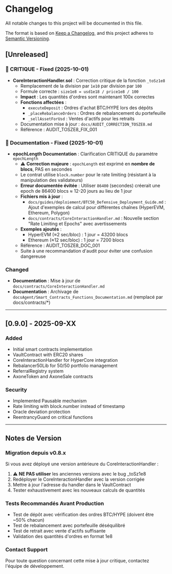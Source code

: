 # Changelog

All notable changes to this project will be documented in this file.

The format is based on [Keep a Changelog](https://keepachangelog.com/en/1.0.0/),
and this project adheres to [Semantic Versioning](https://semver.org/spec/v2.0.0.html).

## [Unreleased]

### 🔴 CRITIQUE - Fixed (2025-10-01)
- **CoreInteractionHandler.sol** : Correction critique de la fonction `_toSz1e8`
  - Remplacement de la division par `1e10` par division par `100`
  - Formule correcte : `size1e8 = usd1e18 / price1e8 / 100`
  - **Impact** : Les quantités d'ordres sont maintenant 100x correctes
  - **Fonctions affectées** :
    - `executeDeposit` : Ordres d'achat BTC/HYPE lors des dépôts
    - `_placeRebalanceOrders` : Ordres de rebalancement du portefeuille
    - `_sellAssetForUsd` : Ventes d'actifs pour les retraits
  - Documentation mise à jour : `docs/AUDIT_CORRECTION_TOSZE8.md`
  - Référence : AUDIT_TOSZE8_FIX_001

### 📝 Documentation - Fixed (2025-10-01)
- **epochLength Documentation** : Clarification CRITIQUE du paramètre `epochLength`
  - ⚠️ **Correction majeure** : `epochLength` est exprimé en **nombre de blocs**, PAS en secondes
  - Le contrat utilise `block.number` pour le rate limiting (résistant à la manipulation des validateurs)
  - **Erreur documentée évitée** : Utiliser `86400` (secondes) créerait une epoch de 86400 blocs ≈ 12-20 jours au lieu de 1 jour
  - **Fichiers mis à jour** :
    - `docs/guides/deploiement/BTC50_Defensive_Deployment_Guide.md` : Ajout d'exemples de calcul pour différentes chaînes (HyperEVM, Ethereum, Polygon)
    - `docs/contracts/CoreInteractionHandler.md` : Nouvelle section "Rate Limiting et Epochs" avec avertissements
  - **Exemples ajoutés** :
    - HyperEVM (≈2 sec/bloc) : 1 jour = 43200 blocs
    - Ethereum (≈12 sec/bloc) : 1 jour = 7200 blocs
  - Référence : AUDIT_TOSZE8_DOC_001
  - Suite à une recommandation d'audit pour éviter une confusion dangereuse

### Changed
- **Documentation** : Mise à jour de `docs/contracts/CoreInteractionHandler.md`
- **Documentation** : Archivage de `docsAgent/Smart_Contracts_Functions_Documentation.md` (remplacé par docs/contracts/*)

---

## [0.9.0] - 2025-09-XX

### Added
- Initial smart contracts implementation
- VaultContract with ERC20 shares
- CoreInteractionHandler for HyperCore integration
- Rebalancer50Lib for 50/50 portfolio management
- ReferralRegistry system
- AxoneToken and AxoneSale contracts

### Security
- Implemented Pausable mechanism
- Rate limiting with block.number instead of timestamp
- Oracle deviation protection
- ReentrancyGuard on critical functions

---

## Notes de Version

### Migration depuis v0.8.x
Si vous avez déployé une version antérieure du CoreInteractionHandler :
1. ⚠️ **NE PAS utiliser** les anciennes versions avec le bug _toSz1e8
2. Redéployer le CoreInteractionHandler avec la version corrigée
3. Mettre à jour l'adresse du handler dans le VaultContract
4. Tester exhaustivement avec les nouveaux calculs de quantités

### Tests Recommandés Avant Production
- Test de dépôt avec vérification des ordres BTC/HYPE (doivent être ~50% chacun)
- Test de rebalancement avec portefeuille déséquilibré
- Test de retrait avec vente d'actifs suffisante
- Validation des quantités d'ordres en format 1e8

### Contact Support
Pour toute question concernant cette mise à jour critique, contactez l'équipe de développement.
